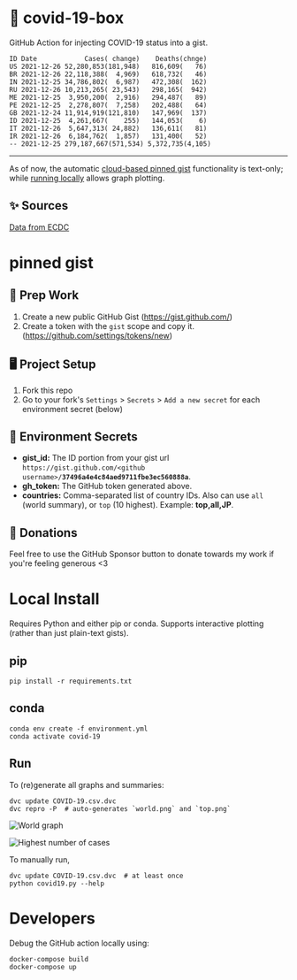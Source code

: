 # 🏥 covid-19-box

GitHub Action for injecting COVID-19 status into a gist.

```
ID Date            Cases( change)    Deaths(chnge)
US 2021-12-26 52,280,853(181,948)   816,609(   76)
BR 2021-12-26 22,118,388(  4,969)   618,732(   46)
IN 2021-12-25 34,786,802(  6,987)   472,308(  162)
RU 2021-12-26 10,213,265( 23,543)   298,165(  942)
ME 2021-12-25  3,950,200(  2,916)   294,487(   89)
PE 2021-12-25  2,278,807(  7,258)   202,488(   64)
GB 2021-12-24 11,914,919(121,810)   147,969(  137)
ID 2021-12-25  4,261,667(    255)   144,053(    6)
IT 2021-12-26  5,647,313( 24,882)   136,611(   81)
IR 2021-12-26  6,184,762(  1,857)   131,400(   52)
-- 2021-12-25 279,187,667(571,534) 5,372,735(4,105)
```

---

As of now, the automatic [cloud-based pinned gist](#pinned-gist) functionality is text-only;
while [running locally](#local-install) allows graph plotting.

## ✨ Sources

[Data from ECDC](https://www.ecdc.europa.eu/en/publications-data/download-todays-data-geographic-distribution-covid-19-cases-worldwide)

# pinned gist

## 🎒 Prep Work
1. Create a new public GitHub Gist (https://gist.github.com/)
1. Create a token with the `gist` scope and copy it. (https://github.com/settings/tokens/new)

## 🖥 Project Setup
1. Fork this repo
1. Go to your fork's `Settings` > `Secrets` > `Add a new secret` for each environment secret (below)

## 🤫 Environment Secrets
- **gist_id:** The ID portion from your gist url `https://gist.github.com/<github username>/`**`37496a4e4c84aed9711fbe3ec560888a`**.
- **gh_token:** The GitHub token generated above.
- **countries:** Comma-separated list of country IDs. Also can use `all` (world summary), or `top` (10 highest). Example: **top,all,JP**.

## 💸 Donations

Feel free to use the GitHub Sponsor button to donate towards my work if you're feeling generous <3

# Local Install

Requires Python and either pip or conda. Supports interactive plotting (rather than just plain-text gists).

## pip

```
pip install -r requirements.txt
```

## conda

```
conda env create -f environment.yml
conda activate covid-19
```

## Run

To (re)generate all graphs and summaries:

```
dvc update COVID-19.csv.dvc
dvc repro -P  # auto-generates `world.png` and `top.png`
```

![World graph](world.png)

![Highest number of cases](top.png)

To manually run,

```
dvc update COVID-19.csv.dvc  # at least once
python covid19.py --help
```

# Developers

Debug the GitHub action locally using:

```
docker-compose build
docker-compose up
```
